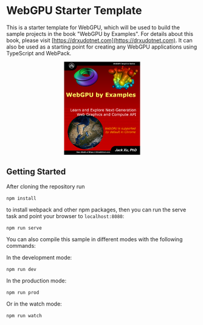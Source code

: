 # WebGPU Starter Template

This is a starter template for WebGPU, which will be used to build the sample projects in the book "WebGPU by Examples". For details about this book, please visit [https://drxudotnet.com](https://drxudotnet.com). It can also be used as a starting point for creating any WebGPU applications using TypeScript and WebPack. 

<p align="center">
<a href="https://drxudotnet.com"><img src="src/assets/book01.png" width="200" height="245"></a>
</p>

## Getting Started

After cloning the repository run

```
npm install
```

to install webpack and other npm packages, then you can run the serve task and point your browser to `localhost:8080`:

```
npm run serve
```

You can also compile this sample in different modes with the following commands:

In the development mode:
```
npm run dev 
```

In the production mode:
```
npm run prod
```

Or in the watch mode:
```
npm run watch 
```

